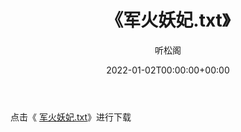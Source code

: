 ﻿---
title:  《军火妖妃.txt》
date:   2022-01-02T00:00:00+00:00
author: 听松阁
layout: post
permalink: /军火妖妃/
categories: 小说
tags: [小说]
---

点击《 [军火妖妃.txt](http://img.660000.xyz/bookstukust/book/bntxt/10/军火妖妃.txt)》进行下载